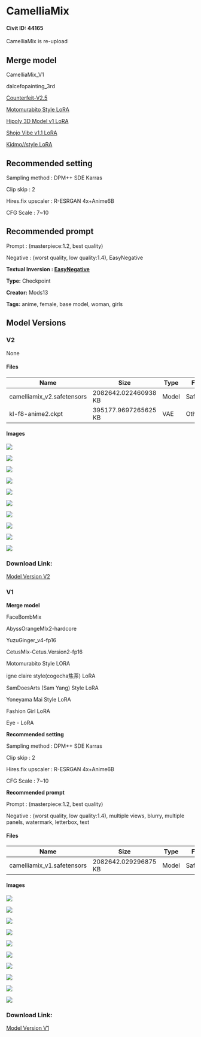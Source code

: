 # CamelliaMix

#### Civit ID: 44165

<p>CamelliaMix is re-upload</p><p></p><p></p><h2><strong>Merge model</strong></h2><p>CamelliaMix_V1</p><p>dalcefopainting_3rd</p><p><a rel="ugc" href="https://civitai.com/models/4468/counterfeit-v25">Counterfeit-V2.5</a></p><p><a rel="ugc" href="https://civitai.com/models/11608/motomurabito-style-lora">Motomurabito Style LoRA</a></p><p><a rel="ugc" href="https://civitai.com/models/8730?modelVersionId=10301">Hipoly 3D Model v1 LoRA</a></p><p><a rel="ugc" href="https://civitai.com/models/13213/shojovibe">Shojo Vibe v1.1 LoRA</a></p><p><a rel="ugc" href="https://civitai.com/models/12705/kidmostyle">Kidmo//style LoRA</a></p><p></p><p></p><h2><strong>Recommended setting</strong></h2><p>Sampling method : DPM++ SDE Karras</p><p>Clip skip : 2 </p><p>Hires.fix upscaler : R-ESRGAN 4x+Anime6B </p><p>CFG Scale : 7~10</p><p></p><p></p><h2><strong>Recommended prompt</strong></h2><p>Prompt : (masterpiece:1.2, best quality)</p><p>Negative : (worst quality, low quality:1.4), EasyNegative </p><p><strong>Textual Inversion : </strong><a target="_blank" rel="ugc" href="https://oo.pe/https://civitai.com/models/7808/easynegative"><strong>EasyNegative</strong></a></p>

**Type:** Checkpoint

**Creator:** Mods13

**Tags:** anime, female, base model, woman, girls

## Model Versions

### V2

None

#### Files

| Name | Size | Type | Format | Download Url | AutoV1 | AutoV2 | SHA256 | CRC32 | BLAKE3 |
| --- | --- | --- | --- | --- | --- | --- | --- | --- | --- |
| camelliamix_v2.safetensors | 2082642.022460938 KB | Model | SafeTensor | https://civitai.com/api/download/models/48820 | 5BF366A0 | B9157AFBFE | B9157AFBFE19925F75328D2AC5C05310CE07C7292D9A737D6ECFA472E7FC1660 | 8DC20F05 | E40608C0AEB205F58CF6BF2473BA7193D0184CCE66B3EA114B77CE93FA61E5A5 |
| kl-f8-anime2.ckpt | 395177.9697265625 KB | VAE | Other | https://civitai.com/api/download/models/48820?type=VAE&format=Other | 9F45927E | DF3C506E51 | DF3C506E51B7EE1D7B5A6A2BB7142D47D488743C96AA778AFB0F53A2CDC2D38D | CDC8E084 | 1C1C17EC74EB5758F1F85BADDA885C2A2B07B9F0A81B6420AC3ABF2BB06FD2C1 |

#### Images

<p><img src="https://image.civitai.com/xG1nkqKTMzGDvpLrqFT7WA/08a40324-ee52-4bcd-f49d-3d3a38cc5600/width=450/524156.jpeg" /></p>

<p><img src="https://image.civitai.com/xG1nkqKTMzGDvpLrqFT7WA/8339ad3b-3a2f-4298-5754-ebdbca7d7d00/width=450/524153.jpeg" /></p>

<p><img src="https://image.civitai.com/xG1nkqKTMzGDvpLrqFT7WA/8c61bc5c-fac7-4d99-925f-0a7dc4f2ee00/width=450/524162.jpeg" /></p>

<p><img src="https://image.civitai.com/xG1nkqKTMzGDvpLrqFT7WA/9f11c344-3248-4060-0082-e49d7f6d7600/width=450/524160.jpeg" /></p>

<p><img src="https://image.civitai.com/xG1nkqKTMzGDvpLrqFT7WA/30a34bd9-379f-4b2c-edd4-51923c1f6600/width=450/524158.jpeg" /></p>

<p><img src="https://image.civitai.com/xG1nkqKTMzGDvpLrqFT7WA/0a3dfa68-4d92-4da5-a7bf-25755790e200/width=450/524149.jpeg" /></p>

<p><img src="https://image.civitai.com/xG1nkqKTMzGDvpLrqFT7WA/488af09c-ac33-4713-e1c4-8ebea07e3e00/width=450/524151.jpeg" /></p>

<p><img src="https://image.civitai.com/xG1nkqKTMzGDvpLrqFT7WA/c0305f4b-2c1c-47e9-724a-59fc19169a00/width=450/524154.jpeg" /></p>

<p><img src="https://image.civitai.com/xG1nkqKTMzGDvpLrqFT7WA/11bc242c-6672-45b1-15cc-09dfe8be9300/width=450/524157.jpeg" /></p>

<p><img src="https://image.civitai.com/xG1nkqKTMzGDvpLrqFT7WA/736513fc-16eb-4e0e-ca42-f4480e8bd700/width=450/524159.jpeg" /></p>

### Download Link:

[Model Version V2](https://civitai.com/api/download/models/48820)

### V1

<p><strong>Merge model</strong></p><p>FaceBombMix</p><p>AbyssOrangeMIx2-hardcore</p><p>YuzuGinger_v4-fp16</p><p>CetusMIx-Cetus.Version2-fp16</p><p>Motomurabito Style LORA</p><p>igne claire style(cogecha焦茶) LoRA</p><p>SamDoesArts (Sam Yang) Style LoRA</p><p>Yoneyama Mai Style LoRA</p><p>Fashion Girl LoRA</p><p>Eye - LoRA</p><p><strong>Recommended setting</strong></p><p>Sampling method : DPM++ SDE Karras</p><p>Clip skip : 2 </p><p>Hires.fix upscaler : R-ESRGAN 4x+Anime6B </p><p>CFG Scale : 7~10</p><p><strong>Recommended prompt</strong></p><p>Prompt : (masterpiece:1.2, best quality)</p><p>Negative : (worst quality, low quality:1.4), multiple views, blurry, multiple panels, watermark, letterbox, text</p>

#### Files

| Name | Size | Type | Format | Download Url | AutoV1 | AutoV2 | SHA256 | CRC32 | BLAKE3 |
| --- | --- | --- | --- | --- | --- | --- | --- | --- | --- |
| camelliamix_v1.safetensors | 2082642.029296875 KB | Model | SafeTensor | https://civitai.com/api/download/models/48813 | 99B08AE9 | F5A8F44B54 | F5A8F44B544BAB1268DEA3E86C6E953E01FF3B833770DFED60374756498D3F18 | D1CDBA5A | C77406DD59E9E6B6FDB87A84AA3AD551854E90DBF7BD34C3F0D500C28BF7AD75 |

#### Images

<p><img src="https://image.civitai.com/xG1nkqKTMzGDvpLrqFT7WA/207385de-9d64-4339-8932-60592b248000/width=450/524118.jpeg" /></p>

<p><img src="https://image.civitai.com/xG1nkqKTMzGDvpLrqFT7WA/0ed49709-7ccb-4eec-544f-b1dbaf28b900/width=450/524122.jpeg" /></p>

<p><img src="https://image.civitai.com/xG1nkqKTMzGDvpLrqFT7WA/14c00577-06b2-48b4-4291-f1729fc0aa00/width=450/524121.jpeg" /></p>

<p><img src="https://image.civitai.com/xG1nkqKTMzGDvpLrqFT7WA/20a949d4-6a95-4aee-a859-b144e057e500/width=450/524120.jpeg" /></p>

<p><img src="https://image.civitai.com/xG1nkqKTMzGDvpLrqFT7WA/d428fcbf-8139-4f77-e291-83a9a374b700/width=450/524125.jpeg" /></p>

<p><img src="https://image.civitai.com/xG1nkqKTMzGDvpLrqFT7WA/c68742ad-e6d8-4315-70c9-12706bb4ed00/width=450/524129.jpeg" /></p>

<p><img src="https://image.civitai.com/xG1nkqKTMzGDvpLrqFT7WA/11237058-2df3-4988-350b-a57d4ba77e00/width=450/524119.jpeg" /></p>

<p><img src="https://image.civitai.com/xG1nkqKTMzGDvpLrqFT7WA/f1981404-12e7-435a-c8f5-01d1e3b0de00/width=450/524128.jpeg" /></p>

<p><img src="https://image.civitai.com/xG1nkqKTMzGDvpLrqFT7WA/0bfba1d3-4319-40d1-e012-f0eb4b620c00/width=450/524124.jpeg" /></p>

<p><img src="https://image.civitai.com/xG1nkqKTMzGDvpLrqFT7WA/08ee4601-6f5e-4d93-432e-667083cafc00/width=450/524127.jpeg" /></p>

### Download Link:

[Model Version V1](https://civitai.com/api/download/models/48813)

